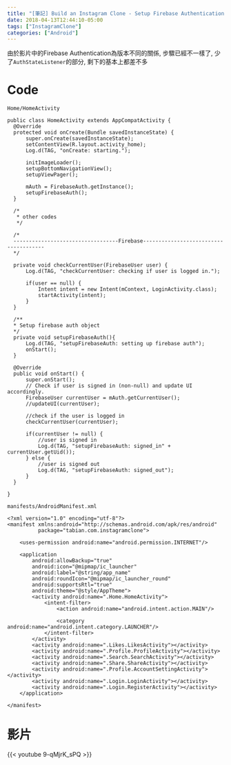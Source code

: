 ```yaml
---
title: "[筆記] Build an Instagram Clone - Setup Firebase Authentication (Part 20)"
date: 2018-04-13T12:44:10-05:00
tags: ["InstagramClone"]
categories: ["Android"]
---
```


由於影片中的Firebase Authentication為版本不同的關係, 步驟已經不一樣了, 少了<code>AuthStateListener</code>的部分, 剩下的基本上都差不多

<!--more-->

# Code

<code>Home/HomeActivity</code>

    public class HomeActivity extends AppCompatActivity {
      @Override
      protected void onCreate(Bundle savedInstanceState) {
          super.onCreate(savedInstanceState);
          setContentView(R.layout.activity_home);
          Log.d(TAG, "onCreate: starting.");

          initImageLoader();
          setupBottomNavigationView();
          setupViewPager();

          mAuth = FirebaseAuth.getInstance();
          setupFirebaseAuth();
      }

      /*
       * other codes
       */

      /*
      ----------------------------------Firebase--------------------------------------
      */

      private void checkCurrentUser(FirebaseUser user) {
          Log.d(TAG, "checkCurrentUser: checking if user is logged in.");

          if(user == null) {
              Intent intent = new Intent(mContext, LoginActivity.class);
              startActivity(intent);
          }
      }

      /**
      * Setup firebase auth object
      */
      private void setupFirebaseAuth(){
          Log.d(TAG, "setupFirebaseAuth: setting up firebase auth");
          onStart();
      }

      @Override
      public void onStart() {
          super.onStart();
          // Check if user is signed in (non-null) and update UI accordingly.
          FirebaseUser currentUser = mAuth.getCurrentUser();
          //updateUI(currentUser);

          //check if the user is logged in
          checkCurrentUser(currentUser);

          if(currentUser != null) {
              //user is signed in
              Log.d(TAG, "setupFirebaseAuth: signed_in" + currentUser.getUid());
          } else {
              //user is signed out
              Log.d(TAG, "setupFirebaseAuth: signed_out");
          }
      }

    }


<code>manifests/AndroidManifest.xml</code>

    <?xml version="1.0" encoding="utf-8"?>
    <manifest xmlns:android="http://schemas.android.com/apk/res/android"
              package="tabian.com.instagramclone">

        <uses-permission android:name="android.permission.INTERNET"/>

        <application
            android:allowBackup="true"
            android:icon="@mipmap/ic_launcher"
            android:label="@string/app_name"
            android:roundIcon="@mipmap/ic_launcher_round"
            android:supportsRtl="true"
            android:theme="@style/AppTheme">
            <activity android:name=".Home.HomeActivity">
                <intent-filter>
                    <action android:name="android.intent.action.MAIN"/>

                    <category android:name="android.intent.category.LAUNCHER"/>
                </intent-filter>
            </activity>
            <activity android:name=".Likes.LikesActivity"></activity>
            <activity android:name=".Profile.ProfileActivity"></activity>
            <activity android:name=".Search.SearchActivity"></activity>
            <activity android:name=".Share.ShareActivity"></activity>
            <activity android:name=".Profile.AccountSettingActivity"></activity>
            <activity android:name=".Login.LoginActivity"></activity>
            <activity android:name=".Login.RegisterActivity"></activity>
        </application>

    </manifest>

# 影片

{{< youtube 9-qMjrK_sPQ >}}
